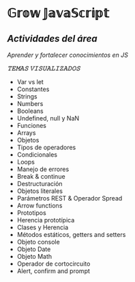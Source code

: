 # 𝔾𝕣𝕠𝕨 𝕁𝕒𝕧𝕒𝕊𝕔𝕣𝕚𝕡𝕥

## _Actividades del área_

_Aprender y fortalecer conocimientos en JS_

**_𝚃𝙴𝙼𝙰𝚂 𝚅𝙸𝚂𝚄𝙰𝙻𝙸𝚉𝙰𝙳𝙾𝚂_**

- Var vs let
- Constantes
- Strings
- Numbers
- Booleans
- Undefined, null y NaN
- Funciones
- Arrays
- Objetos
- Tipos de operadores
- Condicionales
- Loops
- Manejo de errores
- Break & continue
- Destructuración
- Objetos literales
- Parámetros REST & Operador Spread
- Arrow functions
- Prototipos
- Herencia prototípica
- Clases y Herencia
- Métodos estáticos, getters and setters
- Objeto console
- Objeto Date
- Objeto Math
- Operador de cortocircuito
- Alert, confirm and prompt
